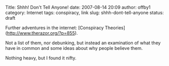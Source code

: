 Title: Shhh!  Don't Tell Anyone!
date: 2007-08-14 20:09
author: offby1
category: Internet
tags: conspiracy, link
slug: shhh-dont-tell-anyone
status: draft

Further adventures in the internet: \[Conspiracy Theories\](<http://www.therazor.org/?p=855>).

Not a list of them, nor debunking, but instead an examination of what they have in common and some ideas about why people believe them.

Nothing heavy, but I found it nifty.
